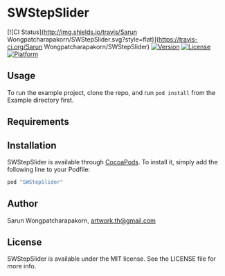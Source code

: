 # SWStepSlider

[![CI Status](http://img.shields.io/travis/Sarun Wongpatcharapakorn/SWStepSlider.svg?style=flat)](https://travis-ci.org/Sarun Wongpatcharapakorn/SWStepSlider)
[![Version](https://img.shields.io/cocoapods/v/SWStepSlider.svg?style=flat)](http://cocoapods.org/pods/SWStepSlider)
[![License](https://img.shields.io/cocoapods/l/SWStepSlider.svg?style=flat)](http://cocoapods.org/pods/SWStepSlider)
[![Platform](https://img.shields.io/cocoapods/p/SWStepSlider.svg?style=flat)](http://cocoapods.org/pods/SWStepSlider)

## Usage

To run the example project, clone the repo, and run `pod install` from the Example directory first.

## Requirements

## Installation

SWStepSlider is available through [CocoaPods](http://cocoapods.org). To install
it, simply add the following line to your Podfile:

```ruby
pod "SWStepSlider"
```

## Author

Sarun Wongpatcharapakorn, artwork.th@gmail.com

## License

SWStepSlider is available under the MIT license. See the LICENSE file for more info.
